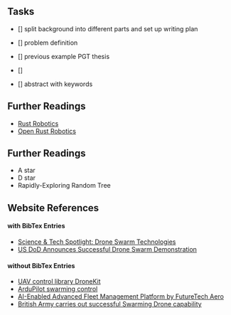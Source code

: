 ## Tasks

- [] split background into different parts and set up writing plan
- [] problem definition
- [] previous example PGT thesis

- []
- [] abstract with keywords

## Further Readings

- [Rust Robotics](https://robotics.rs)
- [Open Rust Robotics](https://github.com/openrr)

## Further Readings

- A star
- D star
- Rapidly-Exploring Random Tree

## Website References

#### with BibTex Entries

- [Science & Tech Spotlight: Drone Swarm Technologies](https://www.gao.gov/products/gao-23-106930)
- [US DoD Announces Successful Drone Swarm Demonstration](https://www.defense.gov/News/Releases/Release/Article/1044811/department-of-defense-announces-successful-micro-drone-demonstration)

#### without BibTex Entries

- [UAV control library DroneKit](https://dronekit.io/)
- [ArduPilot swarming control](https://ardupilot.org/planner/docs/swarming.html)
- [AI-Enabled Advanced Fleet Management Platform by FutureTech Aero](https://futuretechaero.com/afms-platform)
- [British Army carries out successful Swarming Drone capability](https://www.army.mod.uk/news-and-events/news/2022/09/british-army-carries-out-successful-swarming-drone-capability)
